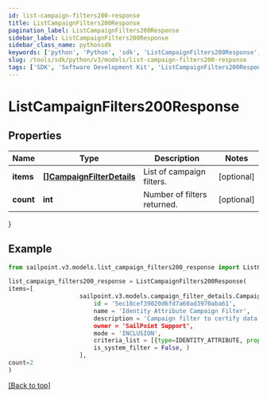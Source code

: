 ```yaml
---
id: list-campaign-filters200-response
title: ListCampaignFilters200Response
pagination_label: ListCampaignFilters200Response
sidebar_label: ListCampaignFilters200Response
sidebar_class_name: pythonsdk
keywords: ['python', 'Python', 'sdk', 'ListCampaignFilters200Response', 'ListCampaignFilters200Response'] 
slug: /tools/sdk/python/v3/models/list-campaign-filters200-response
tags: ['SDK', 'Software Development Kit', 'ListCampaignFilters200Response', 'ListCampaignFilters200Response']
---
```


# ListCampaignFilters200Response


## Properties

Name | Type | Description | Notes
------------ | ------------- | ------------- | -------------
**items** | [**[]CampaignFilterDetails**](campaign-filter-details) | List of campaign filters. | [optional] 
**count** | **int** | Number of filters returned. | [optional] 
}

## Example

```python
from sailpoint.v3.models.list_campaign_filters200_response import ListCampaignFilters200Response

list_campaign_filters200_response = ListCampaignFilters200Response(
items=[
                    sailpoint.v3.models.campaign_filter_details.Campaign Filter Details(
                        id = '5ec18cef39020d6fd7a60ad3970aba61', 
                        name = 'Identity Attribute Campaign Filter', 
                        description = 'Campaign filter to certify data based on an identity attribute's specified property.', 
                        owner = 'SailPoint Support', 
                        mode = 'INCLUSION', 
                        criteria_list = [{type=IDENTITY_ATTRIBUTE, property=displayName, value=support, operation=CONTAINS, negateResult=false, shortCircuit=false, recordChildMatches=false, id=null, suppressMatchedItems=false, children=null}], 
                        is_system_filter = False, )
                    ],
count=2
)

```
[[Back to top]](#) 

